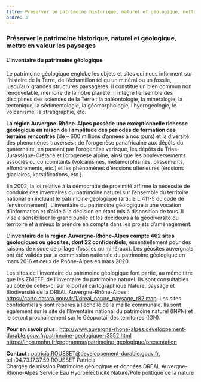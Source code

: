 ```yaml
---
titre: Préserver le patrimoine historique, naturel et géologique, mettre en valeur les paysages
ordre: 3
---
```


### Préserver le patrimoine historique, naturel et géologique, mettre en valeur les paysages

#### L’inventaire du patrimoine géologique

Le patrimoine géologique englobe les objets et sites qui nous informent sur l’histoire de la Terre, de l’échantillon tel qu’un minéral ou un fossile, jusqu’aux grandes structures paysagères. 
Il constitue un bien commun non renouvelable, mémoire de la nôtre planète.
Il intègre l’ensemble des disciplines des sciences de la Terre : la paléontologie, la minéralogie, la tectonique, la sédimentologie, la géomorphologie, l’hydrogéologie, le volcanisme, la stratigraphie, etc.

**La région Auvergne-Rhône-Alpes possède une exceptionnelle richesse géologique en raison de l’amplitude des périodes de formation des terrains rencontrés** (de – 600 millions d’années à nos jours) et la diversité des phénomènes traversés : de l’orogenèse panafricaine aux dépôts du quaternaire, en passant par l’orogenèse varisque, les dépôts du Trias-Jurassique-Crétacé et l’orogenèse alpine, ainsi que les bouleversements associés ou concomitants (volcanismes, métamorphismes, plissements, effondrements, etc.) et les phénomènes d’érosions ultérieures (érosions glaciaires, karstifications, etc.). 

En 2002, la loi relative à la démocratie de proximité affirme la nécessité de conduire des inventaires du patrimoine naturel sur l’ensemble du territoire national en incluant le patrimoine géologique (article L.411-5 du code de l’environnement). 
L’inventaire du patrimoine géologique a une vocation d’information et d’aide à la décision en étant mis à disposition de tous. Il vise à sensibiliser le grand public et les décideurs à la géodiversité du territoire et à mieux la prendre en compte dans les projets d’aménagement. 

**L’inventaire de la région Auvergne-Rhône-Alpes compte 462 sites géologiques ou géosites, dont 22 confidentiels**, essentiellement pour des raisons de risque de pillage (fossiles ou minéraux). Les géosites auvergnats ont été validés par la commission nationale du patrimoine géologique en mars 2016 et ceux de Rhône-Alpes en mars 2020. 

Les sites de l’inventaire du patrimoine géologique font partie, au même titre que les ZNIEFF, de l’inventaire du patrimoine naturel. Ils sont consultables au côté de celles-ci sur le portail cartographique Nature, paysage et Biodiversité de la DREAL Auvergne-Rhône-Alpes : https://carto.datara.gouv.fr/1/dreal_nature_paysage_r82.map. Les sites confidentiels y sont repérés à l’échelle de la maille communale.
Ils sont également sur le site de l’Inventaire national du patrimoine naturel (INPN) et le seront prochainement sur le Géoportail des territoires (IGN).

**Pour en savoir plus :**
http://www.auvergne-rhone-alpes.developpement-durable.gouv.fr/patrimoine-geologique-r3552.html
https://inpn.mnhn.fr/programme/patrimoine-geologique/presentation

**Contact :** patricia.ROUSSET@developpement-durable.gouv.fr, tel :04.73.17.37.59 
ROUSSET Patricia   
Chargée de mission Patrimoine géologique et données
DREAL Auvergne-Rhône-Alpes
Service Eau Hydroélectricité Nature/Pôle politique de la nature